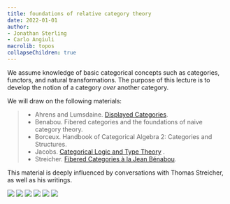 ```yaml
---
title: foundations of relative category theory
date: 2022-01-01
author:
- Jonathan Sterling
- Carlo Angiuli
macrolib: topos
collapseChildren: true
---
```


We assume knowledge of basic categorical concepts such as categories, functors,
and natural transformations. The purpose of this lecture is to develop the
notion of a category *over* another category.

We will draw on the following materials:

> - Ahrens and Lumsdaine. [Displayed Categories](https://arxiv.org/abs/1705.04296).
> - Benabou. Fibered categories and the foundations of naive category theory.
> - Borceux. Handbook of Categorical Algebra 2: Categories and Structures.
> - Jacobs.  [Categorical Logic and Type Theory](https://people.mpi-sws.org/~dreyer/courses/catlogic/jacobs.pdf) .
> - Streicher. [Fibered Categories à la Jean Bénabou](https://www2.mathematik.tu-darmstadt.de/~streicher/FIBR/FiBo.pdf).

This material is deeply influenced by conversations with Thomas Streicher, as well as his writings.

![](frct-000R)
![](frct-0008)
![](frct-0009)
![](frct-000E)
![](frct-000N)
![](frct-0012)
